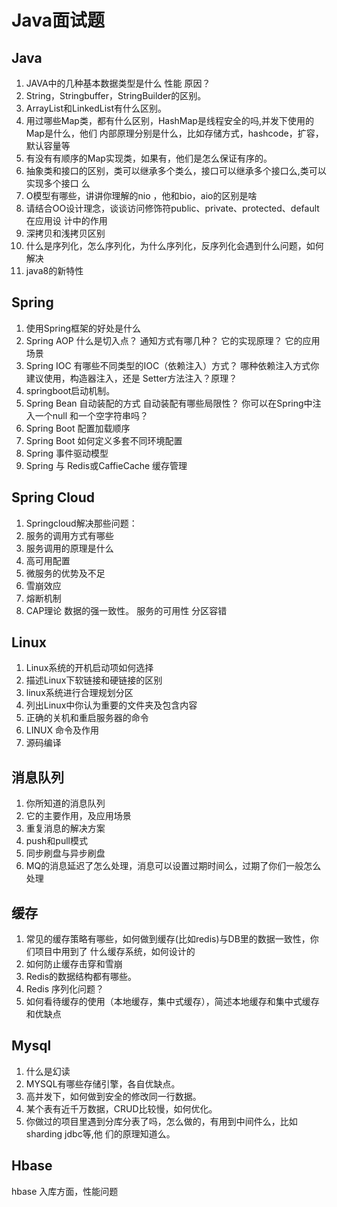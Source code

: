 # Java面试题

## Java

1. JAVA中的几种基本数据类型是什么  性能  原因？
2. String，Stringbuffer，StringBuilder的区别。
3. ArrayList和LinkedList有什么区别。
4. 用过哪些Map类，都有什么区别，HashMap是线程安全的吗,并发下使用的Map是什么，他们
内部原理分别是什么，比如存储方式，hashcode，扩容，默认容量等
5. 有没有有顺序的Map实现类，如果有，他们是怎么保证有序的。
6. 抽象类和接口的区别，类可以继承多个类么，接口可以继承多个接口么,类可以实现多个接口
么
7. O模型有哪些，讲讲你理解的nio ，他和bio，aio的区别是啥
8. 请结合OO设计理念，谈谈访问修饰符public、private、protected、default在应用设
计中的作用
9. 深拷贝和浅拷贝区别
10. 什么是序列化，怎么序列化，为什么序列化，反序列化会遇到什么问题，如何解决
11. java8的新特性

## Spring
1. 使用Spring框架的好处是什么
2. Spring AOP 什么是切入点？ 通知方式有哪几种？ 它的实现原理？ 它的应用场景
3. Spring IOC  有哪些不同类型的IOC（依赖注入）方式？ 哪种依赖注入方式你建议使用，构造器注入，还是 Setter方法注入？原理？
4. springboot启动机制。
5. Spring Bean 自动装配的方式 自动装配有哪些局限性？ 你可以在Spring中注入一个null 和一个空字符串吗？
6.  Spring Boot 配置加载顺序
7. Spring Boot 如何定义多套不同环境配置
8. Spring 事件驱动模型
9. Spring 与 Redis或CaffieCache 缓存管理

## Spring Cloud
1. Springcloud解决那些问题：
2. 服务的调用方式有哪些
3. 服务调用的原理是什么
4. 高可用配置
5. 微服务的优势及不足
6. 雪崩效应
7. 熔断机制
8. CAP理论  数据的强一致性。 服务的可用性 分区容错

## Linux
1. Linux系统的开机启动项如何选择
2. 描述Linux下软链接和硬链接的区别
3. linux系统进行合理规划分区
4. 列出Linux中你认为重要的文件夹及包含内容
5. 正确的关机和重启服务器的命令
6. LINUX 命令及作用
7. 源码编译


## 消息队列
1. 你所知道的消息队列
2. 它的主要作用，及应用场景
3. 重复消息的解决方案
4. push和pull模式
5. 同步刷盘与异步刷盘
6. MQ的消息延迟了怎么处理，消息可以设置过期时间么，过期了你们一般怎么处理


## 缓存
1. 常见的缓存策略有哪些，如何做到缓存(比如redis)与DB里的数据一致性，你们项目中用到了
什么缓存系统，如何设计的
2. 如何防止缓存击穿和雪崩
3. Redis的数据结构都有哪些。
4. Redis 序列化问题？ 
5. 如何看待缓存的使用（本地缓存，集中式缓存），简述本地缓存和集中式缓存和优缺点

## Mysql
1. 什么是幻读
2. MYSQL有哪些存储引擎，各自优缺点。
3. 高并发下，如何做到安全的修改同一行数据。
4. 某个表有近千万数据，CRUD比较慢，如何优化。
5. 你做过的项目里遇到分库分表了吗，怎么做的，有用到中间件么，比如sharding jdbc等,他
们的原理知道么。


## Hbase
hbase 入库方面，性能问题